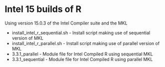 # Intel 15 builds of R

Using version 15.0.3 of the Intel Compiler suite and the MKL

* install_intel_r_sequential.sh - Install script making use of sequential version of MKL
* install_intel_r_parallel.sh - Install script making use of parallel version of MKL
* 3.3.1_parallel - Module file for Intel Compiled R using sequential MKL
* 3.3.1_sequential - Module file for Intel Compiled R using parallel MKL
